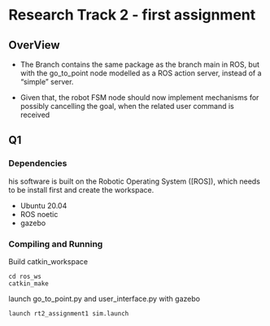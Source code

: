 # Research Track 2 - first assignment
## OverView

- The Branch contains the same package as the branch main in ROS, but with the go_to_point node modelled as a ROS action server, instead of a “simple” server.

- Given that, the robot FSM node should now implement mechanisms for possibly cancelling the goal,
  when the related user command is received



## Q1

### Dependencies

his software is built on the Robotic Operating System ([ROS]), which needs to be install first and create the workspace. 

- Ubuntu 20.04
- ROS noetic
- gazebo



### Compiling and Running

Build catkin_workspace

```
cd ros_ws
catkin_make
```

launch go_to_point.py and user_interface.py with gazebo

```
launch rt2_assignment1 sim.launch
```





